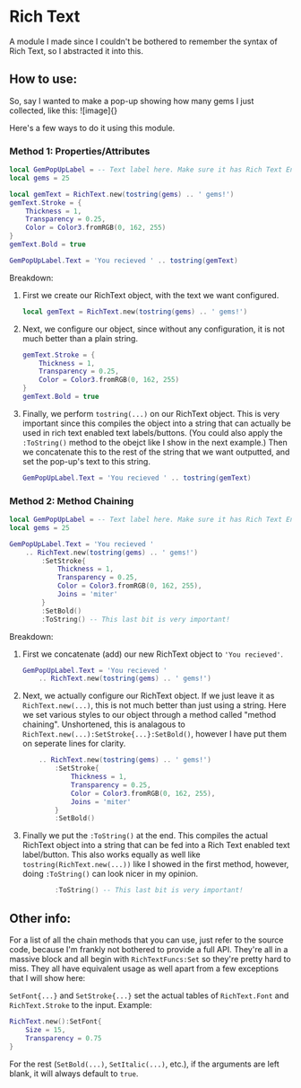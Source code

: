 # Rich Text

A module I made since I couldn't be bothered to remember the syntax of Rich Text, so I abstracted it into this.

## How to use:

So, say I wanted to make a pop-up showing how many gems I just collected, like this:
![image]{}

Here's a few ways to do it using this module.


### Method 1: Properties/Attributes

```lua
local GemPopUpLabel = -- Text label here. Make sure it has Rich Text Enabled!
local gems = 25

local gemText = RichText.new(tostring(gems) .. ' gems!')
gemText.Stroke = {
    Thickness = 1,
    Transparency = 0.25,
    Color = Color3.fromRGB(0, 162, 255)
}
gemText.Bold = true

GemPopUpLabel.Text = 'You recieved ' .. tostring(gemText)
```
Breakdown:

1.  First we create our RichText object, with the text we want configured.
    ```lua
    local gemText = RichText.new(tostring(gems) .. ' gems!')
    ```

2.  Next, we configure our object, since without any configuration, it is not much better than a plain string.
    ```lua
    gemText.Stroke = {
        Thickness = 1,
        Transparency = 0.25,
        Color = Color3.fromRGB(0, 162, 255)
    }
    gemText.Bold = true
    ```
3.  Finally, we perform `tostring(...)` on our RichText object. This is very important since this compiles the object into a string that can actually be used in rich text enabled text labels/buttons. (You could also apply the `:ToString()` method to the obejct like I show in the next example.) Then we concatenate this to the rest of the string that we want outputted, and set the pop-up's text to this string.
    ```lua
    GemPopUpLabel.Text = 'You recieved ' .. tostring(gemText)
    ```

### Method 2: Method Chaining

```lua
local GemPopUpLabel = -- Text label here. Make sure it has Rich Text Enabled!
local gems = 25

GemPopUpLabel.Text = 'You recieved '
    .. RichText.new(tostring(gems) .. ' gems!')
        :SetStroke{
            Thickness = 1,
            Transparency = 0.25,
            Color = Color3.fromRGB(0, 162, 255),
            Joins = 'miter'
        }
        :SetBold()
        :ToString() -- This last bit is very important!
```

Breakdown:

1.  First we concatenate (add) our new RichText object to `'You recieved'`.
    ```lua
    GemPopUpLabel.Text = 'You recieved '
        .. RichText.new(tostring(gems) .. ' gems!')
    ```

2.  Next, we actually configure our RichText object. If we just leave it as `RichText.new(...)`, this is not much better than just using a string. Here we set various styles to our object through a method called "method chaining". Unshortened, this is analagous to `RichText.new(...):SetStroke{...}:SetBold()`, however I have put them on seperate lines for clarity.
    ```lua
        .. RichText.new(tostring(gems) .. ' gems!')
            :SetStroke{
                Thickness = 1,
                Transparency = 0.25,
                Color = Color3.fromRGB(0, 162, 255),
                Joins = 'miter'
            }
            :SetBold()
    ```

3.  Finally we put the `:ToString()` at the end. This compiles the actual RichText object into a string that can be fed into a Rich Text enabled text label/button. This also works equally as well like `tostring(RichText.new(...))` like I showed in the first method, however, doing `:ToString()` can look nicer in my opinion.
    ```lua 
            :ToString() -- This last bit is very important!
    ```

## Other info:

For a list of all the chain methods that you can use, just refer to the source code, because I'm frankly not bothered to provide a full API. They're all in a massive block and all begin with `RichTextFuncs:Set` so they're pretty hard to miss. They all have equivalent usage as well apart from a few exceptions that I will show here:

`SetFont{...}` and `SetStroke{...}` set the actual tables of `RichText.Font` and `RichText.Stroke` to the input. Example:
```lua
RichText.new():SetFont{
    Size = 15,
    Transparency = 0.75
}
```

For the rest (`SetBold(...)`, `SetItalic(...)`, etc.), if the arguments are left blank, it will always default to `true`.
